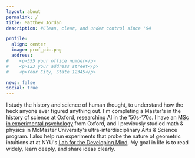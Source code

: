```yaml
---
layout: about
permalink: /
title: Matthew Jordan
description: #Clean, clear, and under control since '94

profile:
  align: center
  image: prof_pic.png
  address:
#    <p>555 your office number</p>
#    <p>123 your address street</p>
#    <p>Your City, State 12345</p>

news: false
social: true
---
```


I study the history and science of human thought, to understand how the heck
anyone ever figured anything out. I'm completing a Master's in the history of
science at Oxford, researching AI in the '50s-'70s. I have an
<a href="https://osf.io/cvw8s/" target="_blank">MSc in experimental
psychology</a> from Oxford, and I previously studied math & physics in McMaster University's
ultra-interdisciplinary Arts & Science program. I also help run experiments that
probe the nature of geometric intuitions at at NYU's
<a href="https://www.labdevelopingmind.com" target="_blank"> Lab for the Developing Mind</a>.
My goal in life is to read widely, learn deeply, and share ideas clearly.

<!-- $$\displaystyle\oint_C \mathbf{F}\cdot \mathbf{dr} = \iint_S (\nabla \times \mathbf{F}) \cdot \mathbf{dA}$$ -->
